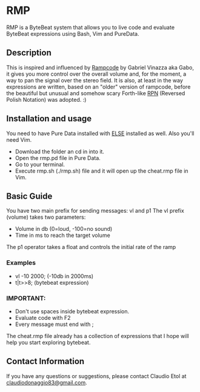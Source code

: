 # RMP

RMP is a ByteBeat system that allows you to live code and evaluate ByteBeat expressions using Bash, Vim and PureData.

## Description

This is inspired and influenced by [Rampcode](https://github.com/gabochi/rampcode) by Gabriel Vinazza aka Gabo, it gives you more control over the overall volume and, for the moment, a way to pan the signal over the stereo field. It is also, at least in the way expressions are written, based on an "older" version of rampcode, before the beautiful but unusual and somehow scary Forth-like [RPN](https://en.m.wikipedia.org/wiki/Reverse_Polish_notation) (Reversed Polish Notation) was adopted. :)

## Installation and usage

You need to have Pure Data installed with [ELSE](https://github.com/porres/pd-else) installed as well.
Also you'll need Vim.

- Download the folder an cd in into it.
- Open the rmp.pd file in Pure Data.
- Go to your terminal.
- Execute rmp.sh (./rmp.sh) file and it will open up the cheat.rmp file in Vim. 

## Basic Guide

You have two main prefix for sending messages: vl and p1 
The vl prefix (volume) takes two parameters: 
- Volume in db (0=loud, -100=no sound)
- Time in ms to reach the target volume

The p1 operator takes a float and controls the initial rate of the ramp


### Examples

- vl -10 2000; (-10db in 2000ms)
- t|t>>8; (bytebeat expression)

### IMPORTANT:

- Don't use spaces inside bytebeat expression.
- Evaluate code with F2 
- Every message must end with ;

The cheat.rmp file already has a collection of expressions that I hope will help you start exploring bytebeat.

## Contact Information

If you have any questions or suggestions, please contact Claudio Etol at claudiodonaggio83@gmail.com.
